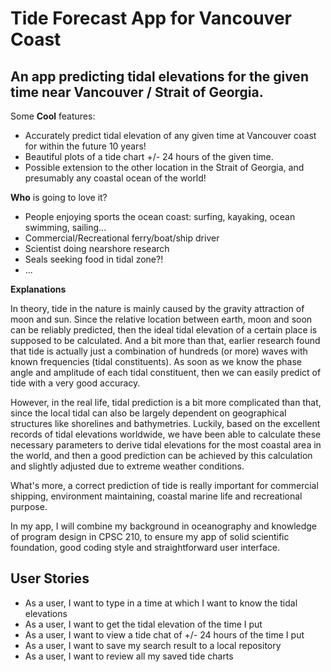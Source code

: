 # Tide Forecast App for Vancouver Coast

## An app predicting tidal elevations for the given time near Vancouver / Strait of Georgia. 

Some **Cool** features:
- Accurately predict tidal elevation of any given time at Vancouver coast for within the future 10 years!
- Beautiful plots of a tide chart +/- 24 hours of the given time.
- Possible extension to the other location in the Strait of Georgia, and presumably any coastal ocean of the world!


**Who** is going to love it?
- People enjoying sports the ocean coast: surfing, kayaking, ocean swimming, sailing...
- Commercial/Recreational ferry/boat/ship driver
- Scientist doing nearshore research
- Seals seeking food in tidal zone?!
- ...



**Explanations**

In theory, tide in the nature is mainly caused by the gravity attraction of moon and sun. Since the 
relative location between earth, moon and soon can be reliably predicted, 
then the ideal tidal elevation of a certain place is supposed to be calculated. And a bit more than that, earlier 
research found that tide is actually just a combination of hundreds (or more) waves with known frequencies 
(tidal constituents). As soon as we know the phase angle and amplitude of each tidal constituent, then we can 
easily predict of tide with a very good accuracy.


However, in the real life, tidal prediction is a bit more complicated than that, since the local tidal can also be 
largely dependent on geographical structures like shorelines and bathymetries. Luckily, based on the excellent records of 
tidal elevations worldwide, we have been able to calculate these necessary parameters to derive tidal elevations for the
most coastal area in the world, and then a good prediction can be achieved by this calculation and slightly adjusted 
due to extreme weather conditions.

What's more, a correct prediction of tide is really important for commercial shipping, environment maintaining, 
coastal marine life and recreational purpose. 

In my app, I will combine my background in oceanography and knowledge of program design in CPSC 210,
to ensure my app of solid scientific foundation, good coding style and straightforward 
user interface.


## User Stories

* As a user, I want to type in a time at which I want to know the tidal elevations
* As a user, I want to get the tidal elevation of the time I put
* As a user, I want to view a tide chat of +/- 24 hours of the time I put
* As a user, I want to save my search result to a local repository
* As a user, I want to review all my saved tide charts